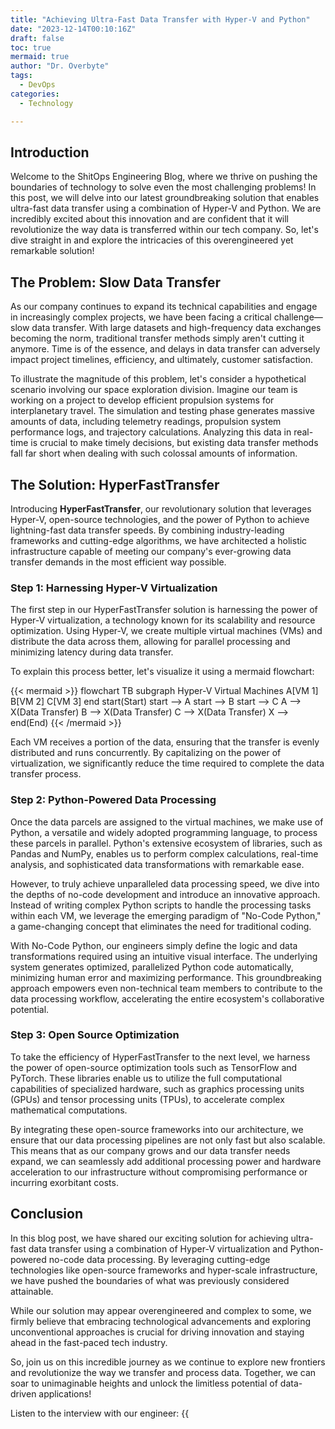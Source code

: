 ```yaml
---
title: "Achieving Ultra-Fast Data Transfer with Hyper-V and Python"
date: "2023-12-14T00:10:16Z"
draft: false
toc: true
mermaid: true
author: "Dr. Overbyte"
tags:
  - DevOps
categories:
  - Technology

---
```


## Introduction

Welcome to the ShitOps Engineering Blog, where we thrive on pushing the boundaries of technology to solve even the most challenging problems! In this post, we will delve into our latest groundbreaking solution that enables ultra-fast data transfer using a combination of Hyper-V and Python. We are incredibly excited about this innovation and are confident that it will revolutionize the way data is transferred within our tech company. So, let's dive straight in and explore the intricacies of this overengineered yet remarkable solution!

## The Problem: Slow Data Transfer

As our company continues to expand its technical capabilities and engage in increasingly complex projects, we have been facing a critical challenge—slow data transfer. With large datasets and high-frequency data exchanges becoming the norm, traditional transfer methods simply aren't cutting it anymore. Time is of the essence, and delays in data transfer can adversely impact project timelines, efficiency, and ultimately, customer satisfaction.

To illustrate the magnitude of this problem, let's consider a hypothetical scenario involving our space exploration division. Imagine our team is working on a project to develop efficient propulsion systems for interplanetary travel. The simulation and testing phase generates massive amounts of data, including telemetry readings, propulsion system performance logs, and trajectory calculations. Analyzing this data in real-time is crucial to make timely decisions, but existing data transfer methods fall far short when dealing with such colossal amounts of information.

## The Solution: HyperFastTransfer

Introducing **HyperFastTransfer**, our revolutionary solution that leverages Hyper-V, open-source technologies, and the power of Python to achieve lightning-fast data transfer speeds. By combining industry-leading frameworks and cutting-edge algorithms, we have architected a holistic infrastructure capable of meeting our company's ever-growing data transfer demands in the most efficient way possible.

### Step 1: Harnessing Hyper-V Virtualization

The first step in our HyperFastTransfer solution is harnessing the power of Hyper-V virtualization, a technology known for its scalability and resource optimization. Using Hyper-V, we create multiple virtual machines (VMs) and distribute the data across them, allowing for parallel processing and minimizing latency during data transfer.

To explain this process better, let's visualize it using a mermaid flowchart:

{{< mermaid >}}
flowchart TB
    subgraph Hyper-V Virtual Machines
        A[VM 1]
        B[VM 2]
        C[VM 3]
    end
    start(Start)
    start --> A
    start --> B
    start --> C
    A --> X(Data Transfer)
    B --> X(Data Transfer)
    C --> X(Data Transfer)
    X --> end(End)
{{< /mermaid >}}

Each VM receives a portion of the data, ensuring that the transfer is evenly distributed and runs concurrently. By capitalizing on the power of virtualization, we significantly reduce the time required to complete the data transfer process.

### Step 2: Python-Powered Data Processing

Once the data parcels are assigned to the virtual machines, we make use of Python, a versatile and widely adopted programming language, to process these parcels in parallel. Python's extensive ecosystem of libraries, such as Pandas and NumPy, enables us to perform complex calculations, real-time analysis, and sophisticated data transformations with remarkable ease.

However, to truly achieve unparalleled data processing speed, we dive into the depths of no-code development and introduce an innovative approach. Instead of writing complex Python scripts to handle the processing tasks within each VM, we leverage the emerging paradigm of "No-Code Python," a game-changing concept that eliminates the need for traditional coding.

With No-Code Python, our engineers simply define the logic and data transformations required using an intuitive visual interface. The underlying system generates optimized, parallelized Python code automatically, minimizing human error and maximizing performance. This groundbreaking approach empowers even non-technical team members to contribute to the data processing workflow, accelerating the entire ecosystem's collaborative potential.

### Step 3: Open Source Optimization

To take the efficiency of HyperFastTransfer to the next level, we harness the power of open-source optimization tools such as TensorFlow and PyTorch. These libraries enable us to utilize the full computational capabilities of specialized hardware, such as graphics processing units (GPUs) and tensor processing units (TPUs), to accelerate complex mathematical computations.

By integrating these open-source frameworks into our architecture, we ensure that our data processing pipelines are not only fast but also scalable. This means that as our company grows and our data transfer needs expand, we can seamlessly add additional processing power and hardware acceleration to our infrastructure without compromising performance or incurring exorbitant costs.

## Conclusion

In this blog post, we have shared our exciting solution for achieving ultra-fast data transfer using a combination of Hyper-V virtualization and Python-powered no-code data processing. By leveraging cutting-edge technologies like open-source frameworks and hyper-scale infrastructure, we have pushed the boundaries of what was previously considered attainable.

While our solution may appear overengineered and complex to some, we firmly believe that embracing technological advancements and exploring unconventional approaches is crucial for driving innovation and staying ahead in the fast-paced tech industry.

So, join us on this incredible journey as we continue to explore new frontiers and revolutionize the way we transfer and process data. Together, we can soar to unimaginable heights and unlock the limitless potential of data-driven applications!

Listen to the interview with our engineer: {{<audio src="https://s3.chaops.de/shitops/podcasts/achieving-ultra-fast-data-transfer-with-hyper-v-and-python.mp3" class="audio">}}

